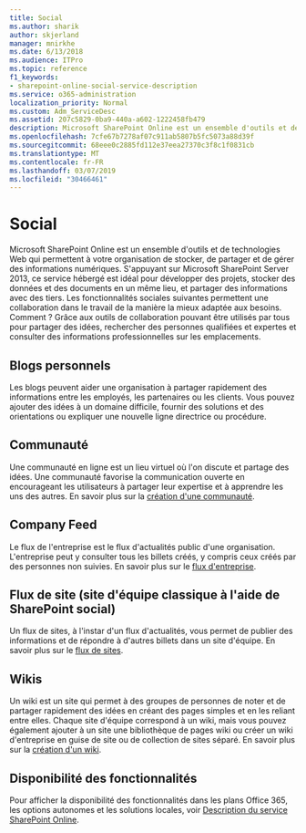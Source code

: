 ```yaml
---
title: Social
ms.author: sharik
author: skjerland
manager: mnirkhe
ms.date: 6/13/2018
ms.audience: ITPro
ms.topic: reference
f1_keywords:
- sharepoint-online-social-service-description
ms.service: o365-administration
localization_priority: Normal
ms.custom: Adm_ServiceDesc
ms.assetid: 207c5829-0ba9-440a-a602-1222458fb479
description: Microsoft SharePoint Online est un ensemble d'outils et de technologies Web qui permettent à votre organisation de stocker, de partager et de gérer des informations numériques. S'appuyant sur Microsoft SharePoint Server 2013, ce service hébergé est idéal pour développer des projets, stocker des données et des documents en un même lieu, et partager des informations avec des tiers. Les fonctionnalités sociales suivantes permettent une collaboration dans le travail de la manière la mieux adaptée aux besoins. Comment ? Grâce aux outils de collaboration pouvant être utilisés par tous pour partager des idées, rechercher des personnes qualifiées et expertes et consulter des informations professionnelles sur les emplacements.
ms.openlocfilehash: 7cfe67b7278af07c911ab5807b5fc5073a88d39f
ms.sourcegitcommit: 68eee0c2885fd112e37eea27370c3f8c1f0831cb
ms.translationtype: MT
ms.contentlocale: fr-FR
ms.lasthandoff: 03/07/2019
ms.locfileid: "30466461"
---
```

# <a name="social"></a>Social

Microsoft SharePoint Online est un ensemble d'outils et de technologies Web qui permettent à votre organisation de stocker, de partager et de gérer des informations numériques. S'appuyant sur Microsoft SharePoint Server 2013, ce service hébergé est idéal pour développer des projets, stocker des données et des documents en un même lieu, et partager des informations avec des tiers. Les fonctionnalités sociales suivantes permettent une collaboration dans le travail de la manière la mieux adaptée aux besoins. Comment ? Grâce aux outils de collaboration pouvant être utilisés par tous pour partager des idées, rechercher des personnes qualifiées et expertes et consulter des informations professionnelles sur les emplacements. 
  
## <a name="personal-blogs"></a>Blogs personnels
<a name="bkmk_Blogs"> </a>

Les blogs peuvent aider une organisation à partager rapidement des informations entre les employés, les partenaires ou les clients. Vous pouvez ajouter des idées à un domaine difficile, fournir des solutions et des orientations ou expliquer une nouvelle ligne directrice ou procédure.
  
## <a name="community"></a>Communauté
<a name="bkmk_Community"> </a>

Une communauté en ligne est un lieu virtuel où l'on discute et partage des idées. Une communauté favorise la communication ouverte en encourageant les utilisateurs à partager leur expertise et à apprendre les uns des autres. En savoir plus sur la [création d'une communauté](https://go.microsoft.com/fwlink/p/?LinkId=271061).
  
## <a name="company-feed"></a>Company Feed
<a name="bkmk_CompanyFeed"> </a>

Le flux de l'entreprise est le flux d'actualités public d'une organisation. L'entreprise peut y consulter tous les billets créés, y compris ceux créés par des personnes non suivies. En savoir plus sur le [flux d'entreprise](https://go.microsoft.com/fwlink/p/?LinkId=271062).
  
## <a name="site-feed-classic-team-site-using-sharepoint-social"></a>Flux de site (site d'équipe classique à l'aide de SharePoint social)
<a name="bkmk_SiteFeed"> </a>

Un flux de sites, à l'instar d'un flux d'actualités, vous permet de publier des informations et de répondre à d'autres billets dans un site d'équipe. En savoir plus sur le [flux de sites](https://go.microsoft.com/fwlink/p/?LinkId=271071).
  
## <a name="wikis"></a>Wikis
<a name="bkmk_Wikis"> </a>

Un wiki est un site qui permet à des groupes de personnes de noter et de partager rapidement des idées en créant des pages simples et en les reliant entre elles. Chaque site d'équipe correspond à un wiki, mais vous pouvez également ajouter à un site une bibliothèque de pages wiki ou créer un wiki d'entreprise en guise de site ou de collection de sites séparé. En savoir plus sur la [création d'un wiki](https://go.microsoft.com/fwlink/p/?LinkId=271358).
  
## <a name="feature-availability"></a>Disponibilité des fonctionnalités
<a name="bkmk_Wikis"> </a>

Pour afficher la disponibilité des fonctionnalités dans les plans Office 365, les options autonomes et les solutions locales, voir [Description du service SharePoint Online](sharepoint-online-service-description.md).
  

